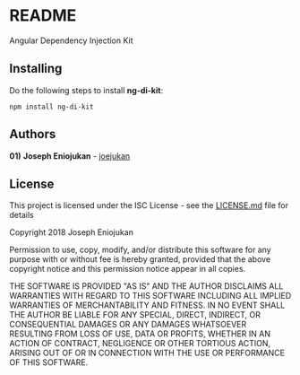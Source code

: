 # README

Angular Dependency Injection Kit


## Installing

Do the following steps to install **ng-di-kit**:
```
npm install ng-di-kit
```

## Authors

**01)** **Joseph Eniojukan** - [joejukan](https://github.com/joejukan)<br/>


## License

This project is licensed under the ISC License - see the [LICENSE.md](https://github.com/joejukan/ng-di-kit/blob/master/LICENSE.md) file for details

Copyright 2018 Joseph Eniojukan

Permission to use, copy, modify, and/or distribute this software for any purpose with or without fee is hereby granted, provided that the above copyright notice and this permission notice appear in all copies.

THE SOFTWARE IS PROVIDED "AS IS" AND THE AUTHOR DISCLAIMS ALL WARRANTIES WITH REGARD TO THIS SOFTWARE INCLUDING ALL IMPLIED WARRANTIES OF MERCHANTABILITY AND FITNESS. IN NO EVENT SHALL THE AUTHOR BE LIABLE FOR ANY SPECIAL, DIRECT, INDIRECT, OR CONSEQUENTIAL DAMAGES OR ANY DAMAGES WHATSOEVER RESULTING FROM LOSS OF USE, DATA OR PROFITS, WHETHER IN AN ACTION OF CONTRACT, NEGLIGENCE OR OTHER TORTIOUS ACTION, ARISING OUT OF OR IN CONNECTION WITH THE USE OR PERFORMANCE OF THIS SOFTWARE.